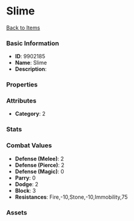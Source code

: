 # Slime



[Back to Items](../items.md)

### Basic Information

- **ID**: 9902185
- **Name**: Slime
- **Description**: 

### Properties


### Attributes

- **Category**: 2

### Stats


### Combat Values

- **Defense (Melee)**: 2
- **Defense (Pierce)**: 2
- **Defense (Magic)**: 0
- **Parry**: 0
- **Dodge**: 2
- **Block**: 3
- **Resistances**: Fire,-10,Stone,-10,Immobility,75

### Assets


